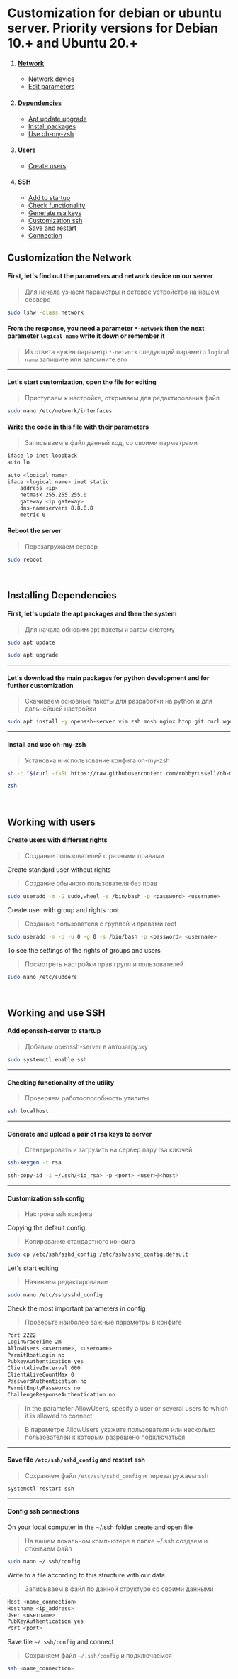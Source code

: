 Customization for debian or ubuntu server. Priority versions for Debian 10.+ and Ubuntu 20.+
============================================================================================

1. #### [Network](#customization-the-network)
    * [Network device](#first-lets-find-out-the-parameters-and-network-device-on-our-server)
    * [Edit parameters](#lets-start-customization-open-the-file-for-editing)

2. #### [Dependencies](#installing-dependencies)
    * [Apt update upgrade](#first-lets-update-the-apt-packages-and-then-the-system)
    * [Install packages](#lets-download-the-main-packages-for-python-development-and-for-further-customization)
    * [Use oh-my-zsh](#install-and-use-oh-my-zsh)

3. #### [Users](#working-with-users)
    * [Create users](#create-users-with-different-rights)

4. #### [SSH](#working-and-use-ssh)
    * [Add to startup](#add-openssh-server-to-startup)
    * [Check functionality](#checking-functionality-of-the-utility)
    * [Generate rsa keys](#generate-and-upload-a-pair-of-rsa-keys-to-server)
    * [Customization ssh](#customization-ssh-config)
    * [Save and restart](#save-file-sshd_config-and-restart-ssh)
    * [Connection](#config-ssh-connections)


Customization the Network
-------------------------

#### First, let's find out the parameters and network device on our server

> Для начала узнаем параметры и сетевое устройство на нашем сервере

```bash
sudo lshw -class network
```

#### From the response, you need a parameter `*-network` then the next parameter `logical name` write it down or remember it

> Из ответа нужен параметр `*-network` следующий параметр `logical name` запишите или запомните его

***

#### Let's start customization, open the file for editing

> Приступаем к настройке, открываем для редактирования файл

```bash
sudo nano /etc/network/interfaces
```

#### Write the code in this file with their parameters

> Записываем в файл данный код, со своими парметрами

```bash
iface lo inet loopback
auto lo

auto <logical name>
iface <logical name> inet static
    address <ip>
    netmask 255.255.255.0
    gateway <ip gateway>
    dns-nameservers 8.8.8.8
    metric 0
```

#### Reboot the server

> Перезагружаем сервер

```bash
sudo reboot
```

&nbsp;

Installing Dependencies
-----------------------

#### First, let's update the apt packages and then the system

> Для начала обновим apt пакеты и затем систему

```bash
sudo apt update
```

```bash
sudo apt upgrade
```

***

#### Let's download the main packages for python development and for further customization

> Скачиваем основные пакеты для разработки на python и для дальнейшей настройки

```bash
sudo apt install -y openssh-server vim zsh mosh nginx htop git curl wget unzip zip make python3-dev python3-lxml supervisor python3 build-essential libssl-dev libffi-dev python3-pip python3-venv tk-dev libncurses5-dev libncursesw5-dev libreadline6-dev libdb5.3-dev libgdbm-dev libbz2-dev libexpat1-dev liblzma-dev zlib1g-dev
```

***

#### Install and use oh-my-zsh

> Установка и использование конфига oh-my-zsh

```bash
sh -c "$(curl -fsSL https://raw.githubusercontent.com/robbyrussell/oh-my-zsh/master/tools/install.sh)"
```

```bash
zsh
```

&nbsp;

Working with users
------------------

#### Create users with different rights

> Создание пользователей с разными правами

Create standard user without rights

> Создание обычного пользователя без прав

```bash
sudo useradd -m -G sudo,wheel -s /bin/bash -p <password> <username>
```

Create user with group and rights root

> Создание пользователя с группой и правами root

```bash
sudo useradd -m -o -u 0 -g 0 -s /bin/bash -p <password> <username>
```

To see the settings of the rights of groups and users

> Посмотреть настройки прав групп и пользователей

```bash
sudo nano /etc/sudoers
```

&nbsp;

Working and use SSH
-------------------

#### Add openssh-server to startup 

> Добавим openssh-server в автозагрузку

```bash
sudo systemctl enable ssh
```

***

#### Checking functionality of the utility

> Проверяем работоспособность утилиты

```bash
ssh localhost
```

***

#### Generate and upload a pair of rsa keys to server

> Сгенерировать и загрузить на сервер пару rsa ключей

```bash
ssh-keygen -t rsa
```

```bash
ssh-copy-id -i ~/.ssh/<id_rsa> -p <port> <user>@<host>
```

***

#### Customization ssh config

> Настрока ssh конфига

Copying the default config

> Копирование стандартного конфига

```bash
sudo cp /etc/ssh/sshd_config /etc/ssh/sshd_config.default
```

Let's start editing

> Начинаем редактирование

```bash
sudo nano /etc/ssh/sshd_config
```

Check the most important parameters in config

> Проверьте наиболее важные параметры  в конфиге

```bash
Port 2222
LoginGraceTime 2m
AllowUsers <username>, <username>
PermitRootLogin no
PubkeyAuthentication yes
ClientAliveInterval 600
ClientAliveCountMax 0
PasswordAuthentication no
PermitEmptyPasswords no
ChallengeResponseAuthentication no
```

> In the parameter AllowUsers, specify a user or several users to which it is allowed to connect

> В параметре AllowUsers укажите пользователя или несколько пользователей к которым разрешено подключаться

***

#### Save file `/etc/ssh/sshd_config` and restart ssh

> Сохраняем файл `/etc/ssh/sshd_config` и перезагружаем ssh

```bash
systemctl restart ssh
```

***

#### Config ssh connections

On your local computer in the ~/.ssh folder create and open file

> На вашем локальном компьютере в папке ~/.ssh создаем и откываем файл

```bash
sudo nano ~/.ssh/config
```

Write to a file according to this structure with our data

> Записываем в файл по данной структуре со своими данными

```bash
Host <name_connection>
Hostname <ip_address>
User <username>
PubKeyAuthentication yes
Port <port>
```

Save file `~/.ssh/config` and connect

> Сохраняем файл `~/.ssh/config` и подключаемся

```bash
ssh <name_connection>
```
